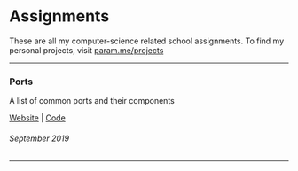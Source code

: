 # Assignments
These are all my computer-science related school assignments. To find my personal projects, visit [param.me/projects](https://www.param.me/projects)

___
### Ports
A list of common ports and their components

[Website](https://www.param.me/assignments/ports) |
[Code](https://github.com/paramt/assignments/tree/master/ports)


###### September 2019
___
